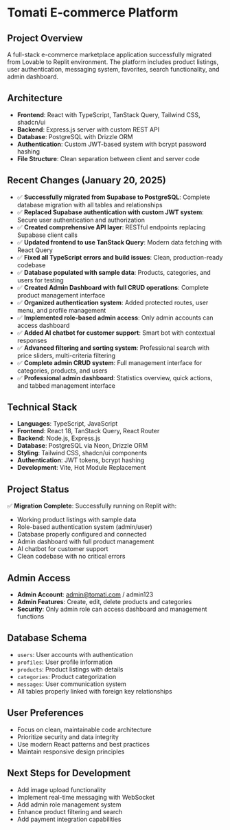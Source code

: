 # Tomati E-commerce Platform

## Project Overview
A full-stack e-commerce marketplace application successfully migrated from Lovable to Replit environment. The platform includes product listings, user authentication, messaging system, favorites, search functionality, and admin dashboard.

## Architecture
- **Frontend**: React with TypeScript, TanStack Query, Tailwind CSS, shadcn/ui
- **Backend**: Express.js server with custom REST API
- **Database**: PostgreSQL with Drizzle ORM
- **Authentication**: Custom JWT-based system with bcrypt password hashing
- **File Structure**: Clean separation between client and server code

## Recent Changes (January 20, 2025)
- ✅ **Successfully migrated from Supabase to PostgreSQL**: Complete database migration with all tables and relationships
- ✅ **Replaced Supabase authentication with custom JWT system**: Secure user authentication and authorization
- ✅ **Created comprehensive API layer**: RESTful endpoints replacing Supabase client calls
- ✅ **Updated frontend to use TanStack Query**: Modern data fetching with React Query
- ✅ **Fixed all TypeScript errors and build issues**: Clean, production-ready codebase
- ✅ **Database populated with sample data**: Products, categories, and users for testing
- ✅ **Created Admin Dashboard with full CRUD operations**: Complete product management interface
- ✅ **Organized authentication system**: Added protected routes, user menu, and profile management
- ✅ **Implemented role-based admin access**: Only admin accounts can access dashboard
- ✅ **Added AI chatbot for customer support**: Smart bot with contextual responses
- ✅ **Advanced filtering and sorting system**: Professional search with price sliders, multi-criteria filtering
- ✅ **Complete admin CRUD system**: Full management interface for categories, products, and users
- ✅ **Professional admin dashboard**: Statistics overview, quick actions, and tabbed management interface

## Technical Stack
- **Languages**: TypeScript, JavaScript
- **Frontend**: React 18, TanStack Query, React Router
- **Backend**: Node.js, Express.js
- **Database**: PostgreSQL via Neon, Drizzle ORM
- **Styling**: Tailwind CSS, shadcn/ui components
- **Authentication**: JWT tokens, bcrypt hashing
- **Development**: Vite, Hot Module Replacement

## Project Status
✅ **Migration Complete**: Successfully running on Replit with:
- Working product listings with sample data
- Role-based authentication system (admin/user)
- Database properly configured and connected
- Admin dashboard with full product management
- AI chatbot for customer support
- Clean codebase with no critical errors

## Admin Access
- **Admin Account**: admin@tomati.com / admin123
- **Admin Features**: Create, edit, delete products and categories
- **Security**: Only admin role can access dashboard and management functions

## Database Schema
- `users`: User accounts with authentication
- `profiles`: User profile information
- `products`: Product listings with details
- `categories`: Product categorization
- `messages`: User communication system
- All tables properly linked with foreign key relationships

## User Preferences
- Focus on clean, maintainable code architecture
- Prioritize security and data integrity
- Use modern React patterns and best practices
- Maintain responsive design principles

## Next Steps for Development
- Add image upload functionality
- Implement real-time messaging with WebSocket
- Add admin role management system
- Enhance product filtering and search
- Add payment integration capabilities